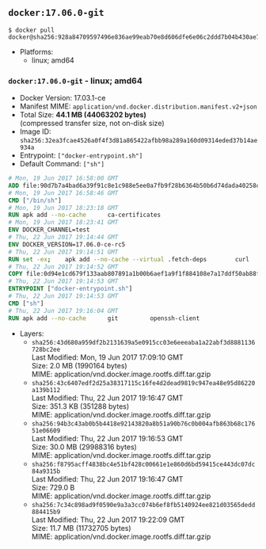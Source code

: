 ## `docker:17.06.0-git`

```console
$ docker pull docker@sha256:928a84709597496e836ae99eab70e8d606dfe6e06c2ddd7b04b430ae7c5191d4
```

-	Platforms:
	-	linux; amd64

### `docker:17.06.0-git` - linux; amd64

-	Docker Version: 17.03.1-ce
-	Manifest MIME: `application/vnd.docker.distribution.manifest.v2+json`
-	Total Size: **44.1 MB (44063202 bytes)**  
	(compressed transfer size, not on-disk size)
-	Image ID: `sha256:32ea3fcae4526a0f4f3d81a865422afbb98a289a160d09314eded37b14ae934a`
-	Entrypoint: `["docker-entrypoint.sh"]`
-	Default Command: `["sh"]`

```dockerfile
# Mon, 19 Jun 2017 16:58:00 GMT
ADD file:90d7b7a4bad6a39f91c8e1c988e5ee0a7fb9f28b6364b50b6d74dada40258cca in / 
# Mon, 19 Jun 2017 16:58:46 GMT
CMD ["/bin/sh"]
# Mon, 19 Jun 2017 18:23:18 GMT
RUN apk add --no-cache 		ca-certificates
# Mon, 19 Jun 2017 18:23:41 GMT
ENV DOCKER_CHANNEL=test
# Thu, 22 Jun 2017 19:14:44 GMT
ENV DOCKER_VERSION=17.06.0-ce-rc5
# Thu, 22 Jun 2017 19:14:51 GMT
RUN set -ex; 	apk add --no-cache --virtual .fetch-deps 		curl 		tar 	; 		apkArch="$(apk --print-arch)"; 	case "$apkArch" in 		x86_64) dockerArch='x86_64' ;; 		s390x) dockerArch='s390x' ;; 		*) echo >&2 "error: unsupported architecture ($apkArch)"; exit 1 ;;	esac; 		if ! curl -fL -o docker.tgz "https://download.docker.com/linux/static/${DOCKER_CHANNEL}/${dockerArch}/docker-${DOCKER_VERSION}.tgz"; then 		echo >&2 "error: failed to download 'docker-${DOCKER_VERSION}' from '${DOCKER_CHANNEL}' for '${dockerArch}'"; 		exit 1; 	fi; 		tar --extract 		--file docker.tgz 		--strip-components 1 		--directory /usr/local/bin/ 	; 	rm docker.tgz; 		apk del .fetch-deps; 		dockerd -v; 	docker -v
# Thu, 22 Jun 2017 19:14:52 GMT
COPY file:0d94e1cd679f133aab807891a1b00b6aef1a9f1f884108e7a17ddf50ab88f1fb in /usr/local/bin/ 
# Thu, 22 Jun 2017 19:14:53 GMT
ENTRYPOINT ["docker-entrypoint.sh"]
# Thu, 22 Jun 2017 19:14:53 GMT
CMD ["sh"]
# Thu, 22 Jun 2017 19:16:04 GMT
RUN apk add --no-cache 		git 		openssh-client
```

-	Layers:
	-	`sha256:43d680a959df2b2131639a5e0915cc03e6eeeaba1a22abf3d8881136728bc2ee`  
		Last Modified: Mon, 19 Jun 2017 17:09:10 GMT  
		Size: 2.0 MB (1990164 bytes)  
		MIME: application/vnd.docker.image.rootfs.diff.tar.gzip
	-	`sha256:43c6407edf2d25a38317115c16fe4d2dead9819c947ea48e95d86220a139b112`  
		Last Modified: Thu, 22 Jun 2017 19:16:47 GMT  
		Size: 351.3 KB (351288 bytes)  
		MIME: application/vnd.docker.image.rootfs.diff.tar.gzip
	-	`sha256:94b3c43ab0b5b4418e92143820a8b51a90b76c0b004afb863b68c17651e06609`  
		Last Modified: Thu, 22 Jun 2017 19:16:53 GMT  
		Size: 30.0 MB (29988316 bytes)  
		MIME: application/vnd.docker.image.rootfs.diff.tar.gzip
	-	`sha256:f8795acff4838bc4e51bf428c00661e1e860d6bd59415ce443dc07dc84a9315b`  
		Last Modified: Thu, 22 Jun 2017 19:16:47 GMT  
		Size: 729.0 B  
		MIME: application/vnd.docker.image.rootfs.diff.tar.gzip
	-	`sha256:7c34c898ad9f0590e9a3a3cc074b6ef8fb5140924ee821d03565dedd884415b9`  
		Last Modified: Thu, 22 Jun 2017 19:22:09 GMT  
		Size: 11.7 MB (11732705 bytes)  
		MIME: application/vnd.docker.image.rootfs.diff.tar.gzip
